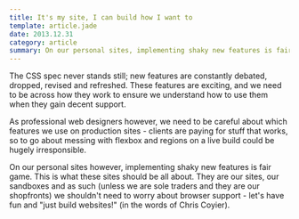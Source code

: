 ```yaml
---
title: It's my site, I can build how I want to
template: article.jade
date: 2013.12.31
category: article
summary: On our personal sites, implementing shaky new features is fair game. This is what such sites are all about.
---
```


The CSS spec never stands still; new features are constantly debated, dropped, revised and refreshed. These features are exciting, and we need to be across how they work to ensure we understand how to use them when they gain decent support.

As professional web designers however, we need to be careful about which features we use on production sites - clients are paying for stuff that works, so to go about messing with flexbox and regions on a live build could be hugely irresponsible.

On our personal sites however, implementing shaky new features is fair game. This is what these sites should be all about. They are our sites, our sandboxes and as such (unless we are sole traders and they are our shopfronts) we shouldn't need to worry about browser support - let's have fun and "just build websites!" (in the words of Chris Coyier).
